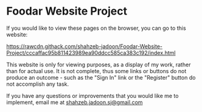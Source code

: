 # Foodar Website Project

If you would like to view these pages on the browser, you can go to this website:

https://rawcdn.githack.com/shahzeb-jadoon/Foodar-Website-Project/cccaffac95b811423989ea90ddcc585ca383c192/index.html

This website is only for viewing purposes, as a display of my work, rather than for actual use. It is not complete, thus some links or buttons do not produce an outcome - such as the "Sign In" link or the "Register" button do not accomplish any task.

If you have any questions or improvements that you would like me to implement, email me at shahzeb.jadoon.sj@gmail.com
